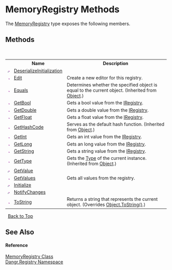 # MemoryRegistry Methods
 

The <a href="T_Dangr_Registry_MemoryRegistry">MemoryRegistry</a> type exposes the following members.


## Methods
&nbsp;<table><tr><th></th><th>Name</th><th>Description</th></tr><tr><td>![Private method](media/privmethod.gif "Private method")</td><td><a href="M_Dangr_Registry_MemoryRegistry_DeserializeInitialization">DeserializeInitialization</a></td><td /></tr><tr><td>![Public method](media/pubmethod.gif "Public method")</td><td><a href="M_Dangr_Registry_MemoryRegistry_Edit">Edit</a></td><td>
Create a new editor for this registry.</td></tr><tr><td>![Public method](media/pubmethod.gif "Public method")</td><td><a href="http://msdn2.microsoft.com/en-us/library/bsc2ak47" target="_blank">Equals</a></td><td>
Determines whether the specified object is equal to the current object.
 (Inherited from <a href="http://msdn2.microsoft.com/en-us/library/e5kfa45b" target="_blank">Object</a>.)</td></tr><tr><td>![Public method](media/pubmethod.gif "Public method")</td><td><a href="M_Dangr_Registry_MemoryRegistry_GetBool">GetBool</a></td><td>
Gets a bool value from the <a href="T_Dangr_Registry_IRegistry">IRegistry</a>.</td></tr><tr><td>![Public method](media/pubmethod.gif "Public method")</td><td><a href="M_Dangr_Registry_MemoryRegistry_GetDouble">GetDouble</a></td><td>
Gets a double value from the <a href="T_Dangr_Registry_IRegistry">IRegistry</a>.</td></tr><tr><td>![Public method](media/pubmethod.gif "Public method")</td><td><a href="M_Dangr_Registry_MemoryRegistry_GetFloat">GetFloat</a></td><td>
Gets a float value from the <a href="T_Dangr_Registry_IRegistry">IRegistry</a>.</td></tr><tr><td>![Public method](media/pubmethod.gif "Public method")</td><td><a href="http://msdn2.microsoft.com/en-us/library/zdee4b3y" target="_blank">GetHashCode</a></td><td>
Serves as the default hash function.
 (Inherited from <a href="http://msdn2.microsoft.com/en-us/library/e5kfa45b" target="_blank">Object</a>.)</td></tr><tr><td>![Public method](media/pubmethod.gif "Public method")</td><td><a href="M_Dangr_Registry_MemoryRegistry_GetInt">GetInt</a></td><td>
Gets an int value from the <a href="T_Dangr_Registry_IRegistry">IRegistry</a>.</td></tr><tr><td>![Public method](media/pubmethod.gif "Public method")</td><td><a href="M_Dangr_Registry_MemoryRegistry_GetLong">GetLong</a></td><td>
Gets an long value from the <a href="T_Dangr_Registry_IRegistry">IRegistry</a>.</td></tr><tr><td>![Public method](media/pubmethod.gif "Public method")</td><td><a href="M_Dangr_Registry_MemoryRegistry_GetString">GetString</a></td><td>
Gets a string value from the <a href="T_Dangr_Registry_IRegistry">IRegistry</a>.</td></tr><tr><td>![Public method](media/pubmethod.gif "Public method")</td><td><a href="http://msdn2.microsoft.com/en-us/library/dfwy45w9" target="_blank">GetType</a></td><td>
Gets the <a href="http://msdn2.microsoft.com/en-us/library/42892f65" target="_blank">Type</a> of the current instance.
 (Inherited from <a href="http://msdn2.microsoft.com/en-us/library/e5kfa45b" target="_blank">Object</a>.)</td></tr><tr><td>![Private method](media/privmethod.gif "Private method")</td><td><a href="M_Dangr_Registry_MemoryRegistry_GetValue">GetValue</a></td><td /></tr><tr><td>![Public method](media/pubmethod.gif "Public method")</td><td><a href="M_Dangr_Registry_MemoryRegistry_GetValues">GetValues</a></td><td>
Gets all values from the registry.</td></tr><tr><td>![Private method](media/privmethod.gif "Private method")</td><td><a href="M_Dangr_Registry_MemoryRegistry_Initialize">Initialize</a></td><td /></tr><tr><td>![Private method](media/privmethod.gif "Private method")</td><td><a href="M_Dangr_Registry_MemoryRegistry_NotifyChanges">NotifyChanges</a></td><td /></tr><tr><td>![Public method](media/pubmethod.gif "Public method")</td><td><a href="M_Dangr_Registry_MemoryRegistry_ToString">ToString</a></td><td>
Returns a string that represents the current object.
 (Overrides <a href="http://msdn2.microsoft.com/en-us/library/7bxwbwt2" target="_blank">Object.ToString()</a>.)</td></tr></table>&nbsp;
<a href="#memoryregistry-methods">Back to Top</a>

## See Also


#### Reference
<a href="T_Dangr_Registry_MemoryRegistry">MemoryRegistry Class</a><br /><a href="N_Dangr_Registry">Dangr.Registry Namespace</a><br />